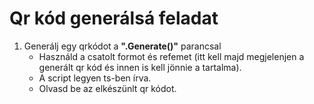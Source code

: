Qr kód generálsá feladat
========================

1. Generálj egy qrkódot a <b>".Generate()"</b> parancsal
    - Használd a csatolt formot és refemet 
        (itt kell majd megjelenjen a generált qr kód és innen is kell jönnie a tartalma).
    - A script legyen ts-ben írva.
    - Olvasd be az elkészünlt qr kódot.